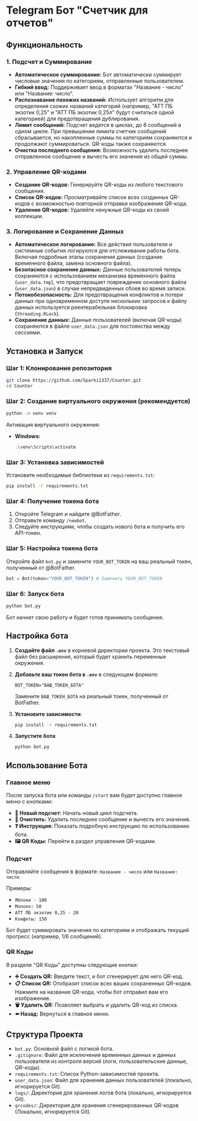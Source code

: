 # Telegram Бот "Счетчик для отчетов"

## Функциональность

### 1. Подсчет и Суммирование
*   **Автоматическое суммирование:** Бот автоматически суммирует числовые значения по категориям, отправленные пользователем.
*   **Гибкий ввод:** Поддерживает ввод в форматах "Название - число" или "Название: число".
*   **Распознавание похожих названий:** Использует алгоритм для определения схожих названий категорий (например, "АТТ ПБ экзотик 0,25" и "АТТ ПБ экзотик 0,25л" будут считаться одной категорией) для предотвращения дублирования.
*   **Лимит сообщений:** Подсчет ведется в циклах, до 6 сообщений в одном цикле. При превышении лимита счетчик сообщений сбрасывается, но накопленные суммы по категориям сохраняются и продолжают суммироваться. QR-коды также сохраняются.
*   **Очистка последнего сообщения:** Возможность удалить последнее отправленное сообщение и вычесть его значения из общей суммы.

### 2. Управление QR-кодами
*   **Создание QR-кодов:** Генерируйте QR-коды из любого текстового сообщения.
*   **Список QR-кодов:** Просматривайте список всех созданных QR-кодов с возможностью повторной отправки изображения QR-кода.
*   **Удаление QR-кодов:** Удаляйте ненужные QR-коды из своей коллекции.

### 3. Логирование и Сохранение Данных
*   **Автоматическое логирование:** Все действия пользователя и системные события логируются для отслеживания работы бота. Включая подробные этапы сохранения данных (создание временного файла, замена основного файла).
*   **Безопасное сохранение данных:** Данные пользователей теперь сохраняются с использованием механизма временного файла (`user_data.tmp`), что предотвращает повреждение основного файла (`user_data.json`) в случае непредвиденных сбоев во время записи.
*   **Потокобезопасность:** Для предотвращения конфликтов и потери данных при одновременном доступе нескольких запросов к файлу данных используется реентерабельная блокировка (`threading.RLock`).
*   **Сохранение данных:** Данные пользователей (включая QR-коды) сохраняются в файле `user_data.json` для постоянства между сессиями.

## Установка и Запуск

### Шаг 1: Клонирование репозитория
```bash
git clone https://github.com/Sparki1337/Counter.git
cd Counter
```

### Шаг 2: Создание виртуального окружения (рекомендуется)
```bash
python -m venv venv
```
Активация виртуального окружения:
*   **Windows:**
    ```bash
    .\venv\Scripts\activate
    ```
### Шаг 3: Установка зависимостей
Установите необходимые библиотеки из `requirements.txt`:
```bash
pip install -r requirements.txt
```

### Шаг 4: Получение токена бота
1.  Откройте Telegram и найдите @BotFather.
2.  Отправьте команду `/newbot`.
3.  Следуйте инструкциям, чтобы создать нового бота и получить его API-токен.

### Шаг 5: Настройка токена бота
Откройте файл `bot.py` и замените `YOUR_BOT_TOKEN` на ваш реальный токен, полученный от @BotFather.

```python
bot = Bot(token="YOUR_BOT_TOKEN") # Заменить YOUR_BOT_TOKEN
```

### Шаг 6: Запуск бота
```bash
python bot.py
```
Бот начнет свою работу и будет готов принимать сообщения.

## Настройка бота

1.  **Создайте файл `.env`** в корневой директории проекта. Это текстовый файл без расширения, который будет хранить переменные окружения.
2.  **Добавьте ваш токен бота в `.env`** в следующем формате:

    ```
    BOT_TOKEN="ВАШ_ТОКЕН_БОТА"
    ```

    Замените `ВАШ_ТОКЕН_БОТА` на реальный токен, полученный от BotFather.

3.  **Установите зависимости**:

    ```bash
    pip install -r requirements.txt
    ```

4.  **Запустите бота**:

    ```bash
    python bot.py
    ```

## Использование Бота

### Главное меню
После запуска бота или команды `/start` вам будет доступно главное меню с кнопками:
*   **📝 Новый подсчет:** Начать новый цикл подсчета.
*   **🔄 Очистить:** Удалить последнее сообщение и вычесть его значения.
*   **❓ Инструкция:** Показать подробную инструкцию по использованию бота.
*   **🖼️ QR Коды:** Перейти в раздел управления QR-кодами.

### Подсчет
Отправляйте сообщения в формате:
`Название - число`
или
`Название: число`

Примеры:
*   `Яблоки - 100`
*   `Молоко: 50`
*   `АТТ ПБ экзотик 0,25 - 20`
*   `Конфеты: 150`

Бот будет суммировать значения по категориям и отображать текущий прогресс (например, 1/6 сообщений).

### QR Коды
В разделе "QR Коды" доступны следующие кнопки:
*   **➕ Создать QR:** Введите текст, и бот сгенерирует для него QR-код.
*   **📋 Список QR:** Отобразит список всех ваших сохраненных QR-кодов. Нажмите на название QR-кода, чтобы бот отправил вам его изображение.
*   **🗑️ Удалить QR:** Позволяет выбрать и удалить QR-код из списка.
*   **⬅️ Назад:** Вернуться в главное меню.

## Структура Проекта
*   `bot.py`: Основной файл с логикой бота.
*   `.gitignore`: Файл для исключения временных данных и данных пользователя из контроля версий (логи, пользовательские данные, QR-коды).
*   `requirements.txt`: Список Python-зависимостей проекта.
*   `user_data.json`: Файл для хранения данных пользователей (локально, игнорируется Git).
*   `logs/`: Директория для хранения логов бота (локально, игнорируется Git).
*   `qrcodes/`: Директория для хранения сгенерированных QR-кодов (Локально, игнорируется Git).
